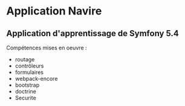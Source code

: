 # Application Navire

## Application d'apprentissage de Symfony 5.4

Compétences mises en oeuvre :

- routage
- contrôleurs
- formulaires
- webpack-encore
- bootstrap
- doctrine
- Securite
